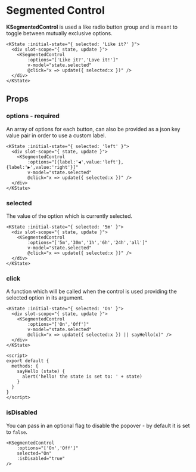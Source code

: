# Segmented Control

**KSegmentedControl** is used a like radio button group and is meant to toggle between mutually exclusive options.

<KState :initial-state="{ selected: 'Like it?' }">
  <div slot-scope="{ state, update }">
    <KSegmentedControl
        :options="['Like it?','Love it!']"
        v-model="state.selected"
        @click="x => update({ selected:x })" />
  </div>
</KState>

```vue
<KState :initial-state="{ selected: 'Like it?' }">
  <div slot-scope="{ state, update }">
    <KSegmentedControl
        :options="['Like it?','Love it!']"
        v-model="state.selected"
        @click="x => update({ selected:x })" />
  </div>
</KState>
```

## Props

### options - required

An array of options for each button, can also be provided as a json key value pair in order to use a custom label.

<KState :initial-state="{ selected: 'left' }">
  <div slot-scope="{ state, update }">
    <KSegmentedControl
        :options="[{label:'◀️',value:'left'},{label:'▶️',value:'right'}]"
        v-model="state.selected"
        @click="x => update({ selected:x })" />
  </div>
</KState>


```vue
<KState :initial-state="{ selected: 'left' }">
  <div slot-scope="{ state, update }">
    <KSegmentedControl
        :options="[{label:'◀️',value:'left'},{label:'▶️',value:'right'}]"
        v-model="state.selected"
        @click="x => update({ selected:x })" />
  </div>
</KState>
```

### selected

The value of the option which is currently selected.

<KState :initial-state="{ selected: '5m' }">
  <div slot-scope="{ state, update }">
    <KSegmentedControl
        :options="['5m','30m','1h','6h','24h','all']"
        v-model="state.selected"
        @click="x => update({ selected:x })" />
  </div>
</KState>

```vue
<KState :initial-state="{ selected: '5m' }">
  <div slot-scope="{ state, update }">
    <KSegmentedControl
        :options="['5m','30m','1h','6h','24h','all']"
        v-model="state.selected"
        @click="x => update({ selected:x })" />
  </div>
</KState>
```

### click

A function which will be called when the control is used providing the selected option in its argument.


<KState :initial-state="{ selected: 'On' }">
  <div slot-scope="{ state, update }">
    <KSegmentedControl
        :options="['On','Off']"
        v-model="state.selected"
        @click="x => update({ selected:x }) || sayHello(x)" />
  </div>
</KState>

<script>
export default {
  methods: {
    sayHello (state) {
      alert('hello! the state is set to: ' + state)
    }
  }
}
</script>

```vue
<KState :initial-state="{ selected: 'On' }">
  <div slot-scope="{ state, update }">
    <KSegmentedControl
        :options="['On','Off']"
        v-model="state.selected"
        @click="x => update({ selected:x }) || sayHello(x)" />
  </div>
</KState>

<script>
export default {
  methods: {
    sayHello (state) {
      alert('hello! the state is set to: ' + state)
    }
  }
}
</script>
```

### isDisabled

You can pass in an optional flag to disable the popover - by default it is set to `false`.

<KSegmentedControl
    :options="['On','Off']"
    selected="On"
    :isDisabled="true"
/>

```vue
<KSegmentedControl
    :options="['On','Off']"
    selected="On"
    :isDisabled="true"
/>
```

